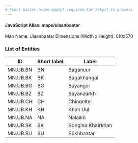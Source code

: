 ```yaml
---
# Front matter (even empty) required for Jekyll to process
---
```


#### JavaScript Alias: maps/ulaanbaatar

Map Name: Ulaanbaatar
Dimensions (Width x Height): 610x570





### List of Entities

ID | Short label | Label
---|---|---|
MN.UB.BN | BN | Baganuur
MN.UB.BK | BK | Bagakhangai
MN.UB.BG | BG | Bayangol
MN.UB.BZ | BZ | Bayanzürkh		
MN.UB.CH | CH | Chingeltei
MN.UB.KH | KH | Khan Uul
MN.UB.NA | NA | Nalaikh
MN.UB.SK | SK | Songino Khairkhan
MN.UB.SU | SU | Sükhbaatar